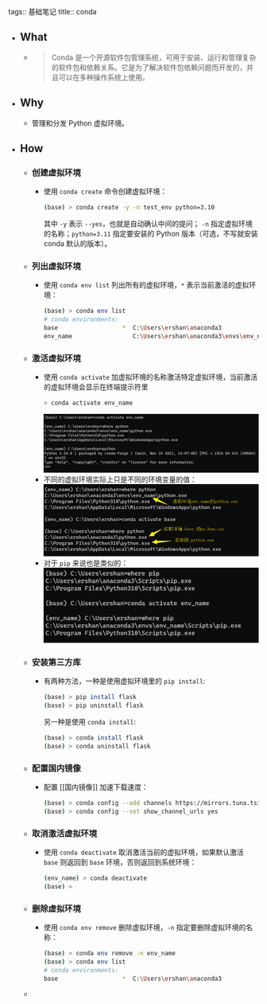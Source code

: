 tags:: 基础笔记
title:: conda

- ## What
	- > Conda 是一个开源软件包管理系统，可用于安装、运行和管理复杂的软件包和依赖关系。它是为了解决软件包依赖问题而开发的，并且可以在多种操作系统上使用。
- ## Why
	- 管理和分发 Python 虚拟环境。
- ## How
	- ### 创建虚拟环境
		- 使用 `conda create` 命令创建虚拟环境：
		  ```sh
		  (base) > conda create -y -n test_env python=3.10
		  ```
		  其中 `-y` 表示 `--yes`，也就是自动确认中间的提问； `-n` 指定虚拟环境的名称；`python=3.11` 指定要安装的 Python 版本（可选，不写就安装 conda 默认的版本）。
	- ### 列出虚拟环境
		- 使用 `conda env list` 列出所有的虚拟环境，`*` 表示当前激活的虚拟环境：
		  ```sh
		  (base) > conda env list
		  # conda environments:
		  base                  *  C:\Users\ershan\anaconda3
		  env_name                 C:\Users\ershan\anaconda3\envs\env_name
		  ```
	- ### 激活虚拟环境
		- 使用 `conda activate` 加虚拟环境的名称激活特定虚拟环境，当前激活的虚拟环境会显示在终端提示符里
		  ```sh
		  > conda activate env_name
		  ```
		  ![激活虚拟环境](../assets/image_1670430170975_0.png)
		- 不同的虚拟环境实际上只是不同的环境变量的值：
		  ![虚拟环境其实就是使用不同的环境变量的值](../assets/image_1670430496318_0.png)
		- 对于 `pip` 来说也是类似的：
		  ![pip 的路径](../assets/image_1670430564229_0.png)
	- ### 安装第三方库
		- 有两种方法，一种是使用虚拟环境里的 `pip install`:
		  ```sh
		  (base) > pip install flask
		  (base) > pip uninstall flask
		  ```
		  另一种是使用 `conda install`:
		  ```sh
		  (base) > conda install flask
		  (base) > conda uninstall flask
		  ```
	- ### 配置国内镜像
		- 配置 [[国内镜像]] 加速下载速度：
		  ```sh
		  (base) > conda config --add channels https://mirrors.tuna.tsinghua.edu.cn/anaconda/pkgs/free/
		  (base) > conda config --set show_channel_urls yes
		  ```
	- ### 取消激活虚拟环境
		- 使用 `conda deactivate` 取消激活当前的虚拟环境，如果默认激活 `base` 则返回到 `base` 环境，否则返回到系统环境：
		  ```sh
		  (env_name) > conda deactivate
		  (base) >
		  ```
	- ### 删除虚拟环境
		- 使用 `conda env remove` 删除虚拟环境，`-n` 指定要删除虚拟环境的名称：
		  ```sh
		  (base) > conda env remove -n env_name
		  (base) > conda env list
		  # conda environments:
		  base                  *  C:\Users\ershan\anaconda3
		  ```
	-
